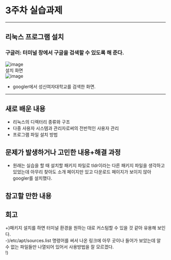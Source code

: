 # 3주차 실습과제   
- - -
## 리눅스 프로그램 설치   

### 구글러: 터미널 창에서 구글을 검색할 수 있도록 해 준다. 
![image](https://user-images.githubusercontent.com/80257523/112004962-a5875680-8b65-11eb-9d3e-a10d8ac2524c.png)   
설치 화면   
![image](https://user-images.githubusercontent.com/80257523/112005115-cea7e700-8b65-11eb-8263-b59d262393b0.png)   
* googler에서 성신여자대학교를 검색한 화면.   

- - -
## 새로 배운 내용
* 리눅스의 디렉터리 종류와 구조
* 다중 사용자 시스템과 관리자로써의 전반적인 사용자 관리
* 프로그램 파일 설치 방법
## 문제가 발생하거나 고민한 내용+해결 과정   
* 원래는 실습을 할 때 설치할 패키지 파일로 tldr이라는 다른 패키지 파일을 생각하고 있었는데 아무리 찾아도 소개 페이지만 있고 다운로드 페이지가 보이지 않아 googler를 설치했다.
## 참고할 만한 내용    

## 회고   
+)패키지 설치를 하면 터미널 환경을 원하는 대로 커스텀할 수 있을 것 같아 유용해 보인다.   
-)/etc/apt/sources.list 명령어를 써서 나온 링크에 아무 곳이나 들어가 보았는데 알 수 없는 파일들만 나열되어 있어서 사용방법을 잘 모르겠다.  
!)   
